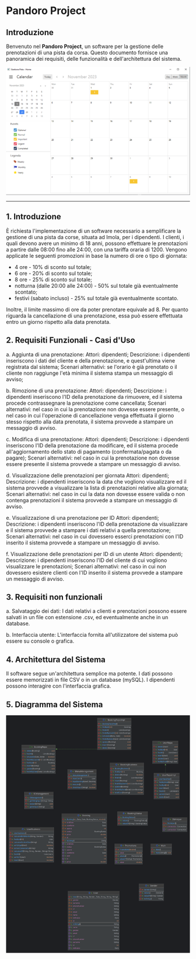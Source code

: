 # Pandoro Project

## Introduzione

Benvenuto nel **Pandoro Project**, un software per la gestione delle prenotazioni di una pista da corsa. Questo documento fornisce una panoramica dei requisiti, delle funzionalità e dell'architettura del sistema.

![Preview dell'Interfaccia](https://github.com/Bl4ckDrake/pandoro_project/blob/master/preview.png)

---

## 1. Introduzione

  È richiesta l'implementazione di un software necessario a semplificare la gestione di una pista da corse, situata ad Imola, per i dipendenti. 
  I clienti, i quali devono avere un minimo di 18 anni, possono effettuare le prenotazioni a partire dalle 08:00 fino alle 24:00, con una tariffa oraria di 1200. 
  Vengono applicate le seguenti promozioni in base la numero di ore o tipo di giornata:
  
  - 4 ore - 10% di sconto sul totale;
  - 6 ore - 20% di sconto sul totale;
  - 8 ore - 25% di sconto sul totale;
  - notturna (dalle 20:00 alle 24:00) - 50% sul totale già eventualmente scontato;
  - festivi (sabato incluso) - 25% sul totale già eventualmente scontato.

  Inoltre, il limite massimo di ore da poter prenotare equivale ad 8. Per quanto riguarda la cancellazione di una prenotazione, essa può essere effettuata entro un giorno rispetto alla data prenotata.

## 2. Requisiti Funzionali - Casi d'Uso

  a. Aggiunta di una prenotazione:
      Attori: dipendenti;
      Descrizione: i dipendenti inseriscono i dati del cliente e della prenotazione, e quest'ultima viene registrata dal sistema;
      Scenari alternativi: se l'orario è già prenotato o il cliente non raggiunge l'età minima il sistema stampa un messaggio di avviso;
  
  b. Rimozione di una prenotazione:
      Attori: dipendenti;
      Descrizione: i dipendenti inseriscono l'ID della prenotazione da rimuovere, ed il sistema procede contrassegnare la prenotazione come cancellata;
      Scenari alternativi: nel caso in cui la prenotazione non dovesse essere presente, o nel caso in cui l'operazione di cancellazione venga effettuata il giorno stesso rispetto alla data prenotata, il sistema provvede a stampare un messaggio di avviso.
  
  c. Modifica di una prenotazione:
      Attori: dipendenti;
      Descrizione: i dipendenti inseriscono l'ID della prenotazione da modificare, ed il sistema procede all'aggiornamento dello stato di pagamento (confermata/pagata o da pagare);
      Scenari alternativi: nel caso in cui la prenotazione non dovesse essere presente il sistema provvede a stampare un messaggio di avviso.
  
  d. Visualizzazione delle prenotazioni per giornata
      Attori: dipendenti;
      Descrizione: i dipendenti inseriscono la data che vogliono visualizzare ed il sistema provvede a visualizzare la lista di prenotazioni relative alla giornata;
      Scenari alternativi: nel caso in cui la data non dovesse essere valida o non contenga prenotazioni il sistema provvede a stampare un messaggio di avviso.
  
  e. Visualizzazione di una prenotazione per ID
      Attori: dipendenti;
      Descrizione: i dipendenti inseriscono l'ID della prenotazione da visualizzare e il sistema provvede a stampare i dati relativi a quella prenotazione;
      Scenari alternativi: nel caso in cui dovessero esserci prenotazioni con l'ID inserito il sistema provvede a stampare un messaggio di avviso.
  
  f. Visualizzazione delle prenotazioni per ID di un utente
      Attori: dipendenti;
      Descrizione: i dipendenti inseriscono l'ID del cliente di cui vogliono visualizzare le prenotazioni;
      Scenari alternativi: nel caso in cui non dovessero esistere clienti con l'ID inserito il sistema provvede a stampare un messaggio di avviso.

## 3. Requisiti non funzionali 

  a. Salvataggio dei dati:
      I dati relativi a clienti e prenotazioni possono essere salvati in un file con estensione .csv, ed eventualmente anche in un database.

  b. Interfaccia utente:
      L'interfaccia fornita all'utilizzatore del sistema può essere su console o grafica.

## 4. Architettura del Sistema

  Il software segue un'architettura semplice ma potente. I dati possono essere memorizzati in file CSV o in un database (mySQL). I dipendenti possono interagire con l'interfaccia grafica.

## 5. Diagramma del Sistema

![Diagramma del Sistema](https://github.com/Bl4ckDrake/pandoro_project/blob/master/gestione_pista.png)

